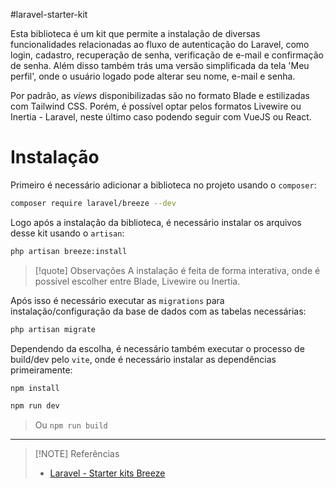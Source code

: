 #laravel-starter-kit

Esta biblioteca é um kit que permite a instalação de diversas funcionalidades relacionadas ao fluxo de autenticação do Laravel, como login, cadastro, recuperação de senha, verificação de e-mail e confirmação de senha. Além disso também trás uma versão simplificada da tela 'Meu perfil', onde o usuário logado pode alterar seu nome, e-mail e senha.

Por padrão, as *views* disponibilizadas são no formato Blade e estilizadas com Tailwind CSS. Porém, é possível optar pelos formatos Livewire ou Inertia - Laravel, neste último caso podendo seguir com VueJS ou React.

# Instalação
Primeiro é necessário adicionar a biblioteca no projeto usando o `composer`:
```sh
composer require laravel/breeze --dev
```

Logo após a instalação da biblioteca, é necessário instalar os arquivos desse kit usando o `artisan`:
```sh
php artisan breeze:install
```

> [!quote] Observações
> A instalação é feita de forma interativa, onde é possível escolher entre Blade, Livewire ou Inertia.

Após isso é necessário executar as `migrations` para instalação/configuração da base de dados com as tabelas necessárias:
```sh
php artisan migrate
```

Dependendo da escolha, é necessário também executar o processo de build/dev pelo `vite`, onde é necessário instalar as dependências primeiramente:
```sh
npm install
```

```sh
npm run dev
```
>Ou `npm run build`

---

> [!NOTE] Referências
> - [Laravel - Starter kits Breeze](https://laravel.com/docs/11.x/starter-kits#laravel-breeze)
